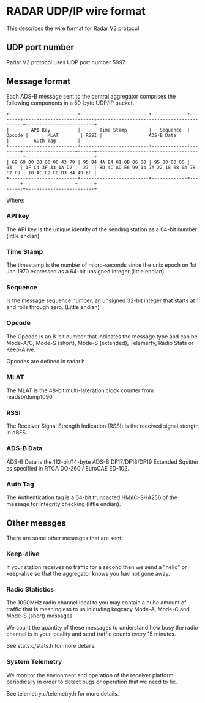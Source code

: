 # RADAR UDP/IP wire format

This describes the wire format for Radar V2 protocol.

## UDP port number

Radar V2 protocol uses UDP port number 5997.

## Message format

Each ADS-B message sent to the central aggregator comprises the following components in a 50-byte UDP/IP packet.

```
+-------------------------+-------------------------+-------------+--------+-------------------+------+-------------------------------------------+-------------------------+
|        API Key          |       Time Stamp        |   Sequence  | Opcode |       MLAT        | RSSI |                 ADS-B Data                |         Auth Tag        |
+-------------------------+-------------------------+-------------+--------+-------------------+------+-------------------------------------------+-------------------------+
| 69 69 00 00 00 00 43 79 | 95 B4 4A E4 01 0B 06 00 | 95 00 00 00 |   03   | 1F C4 3F 33 1A D2 |  27  | 8D 4C AD E6 99 14 7A 22 18 68 0A 7B F7 F9 | 10 AC F2 F8 D3 34 49 6F |
+-------------------------+-------------------------+-------------+--------+-------------------+------+-------------------------------------------+-------------------------+
```

Where:

### API key

The API key is the unique identity of the sending station as a 64-bit number (little endian)

### Time Stamp

The timestamp is the number of micro-seconds since the unix epoch on 1st Jan 1970
expressed as a 64-bit unsigned integer (little endian).

### Sequence

Is the message sequence number, an unsigned 32-bit integer that starts at 1
and rolls through zero. (Little endian)

### Opcode

The Opcode is an 8-bit number that indicates the message type and can be Mode-A/C, Mode-S (short), Mode-S (extended), Telemerty, Radio Stats or Keep-Alive.

Opcodes are defined in radar.h

### MLAT

The MLAT is the 48-bit multi-lateration clock counter from readsb/dump1090.

### RSSI

The Receiver Signal Strength Indication (RSSI) is the received signal stength in dBFS.

### ADS-B Data

ADS-B Data is the 112-bit/14-byte ADS-B DF17/DF18/DF19 Extended Squitter as specified in RTCA DO-260 / EuroCAE ED-102.

### Auth Tag

The Authentication tag is a 64-bit truncacted HMAC-SHA256 of the message for integrity checking (little endian).

## Other messges

There are some other mesasges that are sent:

### Keep-alive

If your station receives no traffic for a second then we send a "hello" or
keep-alive so that the aggregator knows you hav not gone away.

### Radio Statistics

The 1090MHz radio channel local to you may contain a huhe amount of traffic
that is meaningless to us inlcuding kegcacy Mode-A, Mode-C and Mode-S
(short) messages.

We count the quantity of these messages to understand how busy the radio
channel is in your locality and send traffic counts every 15 minutes.

See stats.c/stats.h for more details.

### System Telemetry

We monitor the envionment and operation of the receiver platform periodically
in order to detect bugs or operation that we need to fix.

See telemetry.c/telemetry.h for more details.
